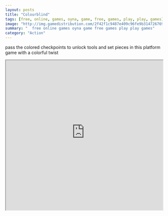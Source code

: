 ```yaml
---
layout: posts
title: "Colourblind"
tags: [free, online, games, oyna, game, free, games, play, play, games]
image: "http://img.gamedistribution.com/2f42f1c9487e409c96fe9b314726769e.jpg"
summary: "  free online games oyna game free games play play games"
category: "Action"
---
```


pass the colored checkpoints to unlock tools and set pieces in this platform game with a colorful twist

<iframe width="100%" height="480px;" src="http://flash.gamedistribution.com?game=2f42f1c9487e409c96fe9b314726769e"></iframe>